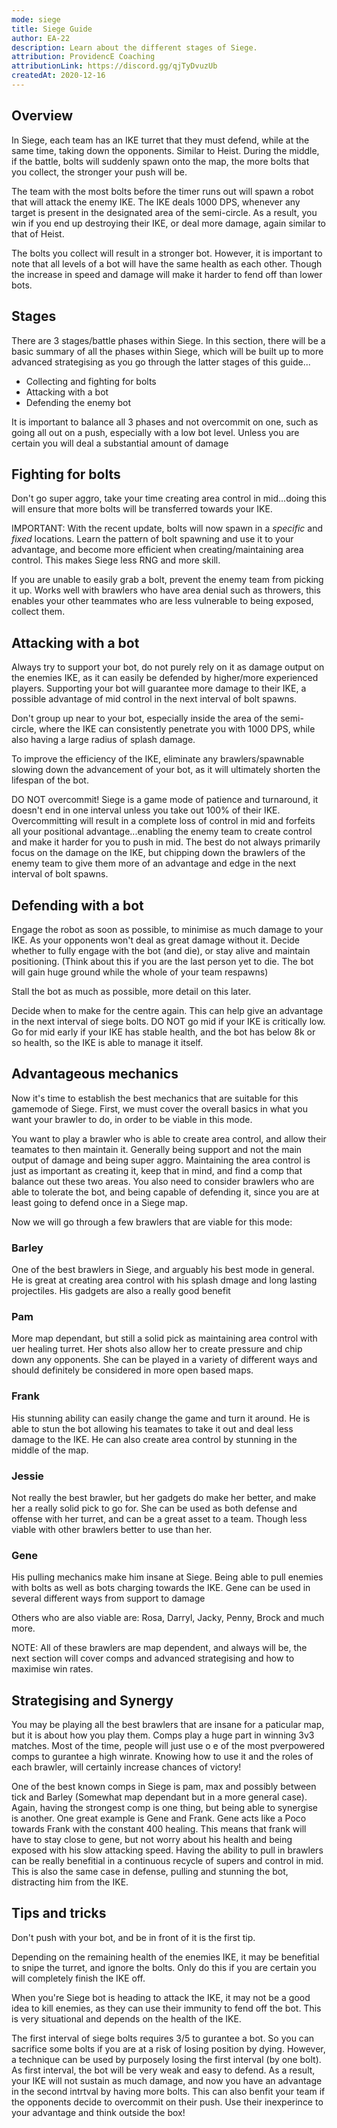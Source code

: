 ```yaml
---
mode: siege
title: Siege Guide
author: EA-22
description: Learn about the different stages of Siege.
attribution: ProvidencE Coaching
attributionLink: https://discord.gg/qjTyDvuzUb
createdAt: 2020-12-16
---
```


## Overview
In Siege, each team has an IKE turret that they must defend, while at the same time, taking down the opponents. Similar to Heist. During the middle, if the battle, bolts will suddenly spawn onto the map, the more bolts that you collect, the stronger your push will be.

The team with the most bolts before the timer runs out will spawn a robot that will attack the enemy IKE. The IKE deals 1000 DPS, whenever any target is present in the designated area of the semi-circle. As a result, you win if you end up destroying their IKE, or deal more damage, again similar to that of Heist.

The bolts you collect will result in a stronger bot. However, it is important to note that all levels of a bot will have the same health as each other. Though the increase in speed and damage will make it harder to fend off than lower bots.

## Stages
There are 3 stages/battle phases within Siege. In this section, there will be a basic summary of all the phases within Siege, which will be built up to more advanced strategising as you go through the latter stages of this guide...
  - Collecting and fighting for bolts
  - Attacking with a bot
  - Defending the enemy bot

It is important to balance all 3 phases and not overcommit on one, such as going all out on a push, especially with a low bot level. Unless you are certain you will deal a substantial amount of damage

## Fighting for bolts
Don't go super aggro, take your time creating area control in mid...doing this will ensure that more bolts will be transferred towards your IKE.

IMPORTANT: With the recent update, bolts will now spawn in a *specific* and *fixed* locations. Learn the pattern of bolt spawning and use it to your advantage, and become more efficient when creating/maintaining area control. This makes Siege less RNG and more skill.

If you are unable to easily grab a bolt, prevent the enemy team from picking it up. Works well with brawlers who have area denial such as throwers, this enables your other teammates who are less vulnerable to being exposed, collect them.

## Attacking with a bot
Always try to support your bot, do not purely rely on it as damage output on the enemies IKE, as it can easily be defended by higher/more experienced players. Supporting your bot will guarantee more damage to their IKE, a possible advantage of mid control in the next interval of bolt spawns.

Don't group up near to your bot, especially inside the area of the semi-circle, where the IKE can consistently penetrate you with 1000 DPS, while also having a large radius of splash damage.

To improve the efficiency of the IKE, eliminate any brawlers/spawnable slowing down the advancement of your bot, as it will ultimately shorten the lifespan of the bot.

DO NOT overcommit! Siege is a game mode of patience and turnaround, it doesn't end in one interval unless you take out 100% of their IKE. Overcommitting will result in a complete loss of control in mid and forfeits all your positional advantage...enabling the enemy team to create control and make it harder for you to push in mid. The best do not always primarily focus on the damage on the IKE, but chipping down the brawlers of the enemy team to give them more of an advantage and edge in the next interval of bolt spawns.

## Defending with a bot
Engage the robot as soon as possible, to minimise as much damage to your IKE. As your opponents won't deal as great damage without it.
Decide whether to fully engage with the bot (and die), or stay alive and maintain positioning. (Think about this if you are the last person yet to die. The bot will gain huge ground while the whole of your team respawns)

Stall the bot as much as possible, more detail on this later.

Decide when to make for the centre again. This can help give an advantage in the next interval of siege bolts. DO NOT go mid if your IKE is critically low. Go for mid early if your IKE has stable health, and the bot has below 8k or so health, so the IKE is able to manage it itself.

## Advantageous mechanics
Now it's time to establish the best mechanics that are suitable for this gamemode of Siege. First, we must cover the overall basics in what you want your brawler to do, in order to be viable in this mode.

You want to play a brawler who is able to create area control, and allow their teamates to then maintain it. Generally being support and not the main output of damage and being super aggro. Maintaining the area control is just as important as creating it, keep that in mind, and find a comp that balance out these two areas. You also need to consider brawlers who are able to tolerate the bot, and being capable of defending it, since you are at least going to defend once in a Siege map.

Now we will go through a few brawlers that are viable for this mode:

### Barley
One of the best brawlers in Siege, and arguably his best mode in general. He is great at creating area control with his splash dmage and long lasting projectiles. His gadgets are also a really good benefit

### Pam
More map dependant, but still a solid pick as maintaining area control with uer healing turret. Her shots also allow her to create pressure and chip down any opponents. She can be played in a variety of different ways and should definitely be considered in more open based maps.

### Frank
His stunning ability can easily change the game and turn it around. He is able to stun the bot allowing his teamates to take it out and deal less damage to the IKE. He can also create area control by stunning in the middle of the map.

### Jessie
Not really the best brawler, but her gadgets do make her better, and make her a really solid pick to go for. She can be used as both defense and offense with her turret, and can be a great asset to a team. Though less viable with other brawlers better to use than her.

### Gene
His pulling mechanics make him insane at Siege. Being able to pull enemies with bolts as well as bots charging towards the IKE. Gene can be used in several different ways from support to damage

Others who are also viable are:
Rosa, Darryl, Jacky, Penny, Brock and much more.

NOTE: All of these brawlers are map dependent, and always will be, the next section will cover comps and advanced strategising and how to maximise win rates.

## Strategising and Synergy
You may be playing all the best brawlers that are insane for a paticular map, but it is about how you play them. Comps play a huge part in winning 3v3 matches. Most of the time, people will just use o e of the most pverpowered comps to gurantee a high winrate. Knowing how to use it and the roles of each brawler, will certainly increase chances of victory!

One of the best known comps in Siege is pam, max and possibly between tick and Barley (Somewhat map dependant but in a more general case). Again, having the strongest comp is one thing, but being able to synergise is another. One great example is Gene and Frank. Gene acts like a Poco towards Frank with the constant 400 healing. This means that frank will have to stay close to gene, but not worry about his health and being exposed with his slow attacking speed. Having the ability to pull in brawlers can be really benefitial in a continuous recycle of supers and control in mid. This is also the same case in defense, pulling and stunning the bot, distracting him from the IKE.

## Tips and tricks
Don't push with your bot, and be in front of it is the first tip.

Depending on the remaining health of the enemies IKE, it may be benefitial to snipe the turret, and ignore the bolts. Only do this if you are certain you will completely finish the IKE off.

When you're Siege bot is heading to attack the IKE, it may not be a good idea to kill enemies, as they can use their immunity to fend off the bot. This is very situational and depends on the health of the IKE.

The first interval of siege bolts requires 3/5 to gurantee a bot. So you can sacrifice some bolts if you are at a risk of losing position by dying. However, a technique can be used by purposely losing the first interval (by one bolt). As first interval, the bot will be very weak and easy to defend. As a result, your IKE will not sustain as much damage, and now you have an advantage in the second intrtval by having more bolts. This can also benfit your team if the opponents decide to overcommit on their push. Use their inexperince to your advantage and think outside the box!
